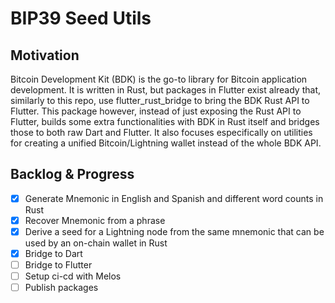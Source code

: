 # BIP39 Seed Utils

## Motivation

Bitcoin Development Kit (BDK) is the go-to library for Bitcoin application development. It is written in Rust, but packages in Flutter exist already that, similarly to this repo, use flutter_rust_bridge to bring the BDK Rust API to Flutter.
This package however, instead of just exposing the Rust API to Flutter, builds some extra functionalities with BDK in Rust itself and bridges those to both raw Dart and Flutter.
It also focuses especifically on utilities for creating a unified Bitcoin/Lightning wallet instead of the whole BDK API.

## Backlog & Progress

- [x] Generate Mnemonic in English and Spanish and different word counts in Rust
- [x] Recover Mnemonic from a phrase
- [x] Derive a seed for a Lightning node from the same mnemonic that can be used by an on-chain wallet in Rust
- [x] Bridge to Dart
- [ ] Bridge to Flutter
- [ ] Setup ci-cd with Melos
- [ ] Publish packages
